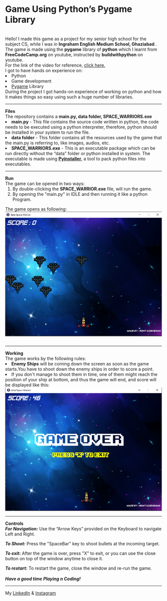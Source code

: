 # Game Using Python’s Pygame Library 
<br>
Hello! I made this game as a project for my senior high school for the subject CS, while I was in <b> Ingraham English Medium School, Ghaziabad
</b>.
The game is made using the <b>pygame</b> library of <b>python</b> which I learnt from <b>FreeCodeCamp.org</b> on youtube, instructed by <b>buildwithpython</b> on youtube.
<br>For the link of the video for reference,
<a href="https://www.youtube.com/embed/FfWpgLFMI7w" target=”_blank”> click here.</a> 
<br>I got to have hands on experience on:
<li>Python
<li>Game development
<li><a href="https://www.pygame.org/" target=”_blank”> Pygame</a> Library
<br>During the project I got hands-on experience of working on python and how it makes things so easy using such a huge number of libraries.
<br><hr>
<b>Files</b>
<br>
The repository contains a <b>main.py, data folder, SPACE_WARRIORS.exe</b>
<br>
<li><b>main.py</b> - This file contains the source code written in python, the code needs to be executed using a python interpreter, therefore, python should be installed in your system to run the file.
<li><b>data folder</b> - This folder contains all the resources used by the game that the main.py is referring to, like images, audios, etc.
 <li><b>SPACE_WARRIORS.exe</b> - This is an executable package which can be run directly without the “data” folder or python installed in system. The executable is made using <b><a href="https://pypi.org/project/pyinstaller/" target=“blank” align=> Pyinstaller</a></b>, a tool to pack python files into executables.
<br><hr>
<b>Run</b>
<br>
The game can be opened in two ways:
<ol>
<li> By double-clicking the <b>SPACE_WARRIOR.exe</b> file, will run the game.
<li> By opening the "main.py" in IDLE and then running it like a python Program.
</ol>
The game opens as following:
<br>
<img src="https://github.com/MrDracs/Space_Warriors_Pygame/blob/main/IN%20GAME%20SS.png" alt="IN_GAME_SS" align="middle">
<br><br><hr>
<b> Working </b>
<br>
The game works by the following rules:
<li><b>Enemy Ships</b> will be coming down the screen as soon as the game starts.You have to shoot down the enemy ships in order to score a point.
<li>If you don't manage to shoot them in time, one of them might reach the position of your ship at bottom, and thus the game will end, and score will be displayed like this:
<br><img src="https://github.com/MrDracs/Space_Warriors_Pygame/blob/main/GAME%20OVER%20SS.png">
<hr>
<b>Controls</b><br>
<b><i>For Navigation:</i></b>
Use the “Arrow Keys” provided on the Keyboard to navigate Left and Right.

<b><i>To Shoot:</i></b>
Press the "SpaceBar" key to shoot bullets at the incoming target.

<b><i>To exit:</i></b>
After the game is over, press "X" to exit, or you can use the close button on top of the window anytime to close it.

<b><i>To restart:</i></b>
To restart the game, close the window and re-run the game.
<br><br>
<b><i>Have a good time Playing n Coding!</i></b>
<br><hr>
My <a href="https://www.linkedin.com/in/the-rohit-kushwaha/">LinkedIn</a>
& <a href="https://www.instagram.com/mr.dracs/">Instagram</a>
